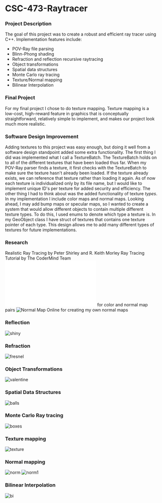 # CSC-473-Raytracer

### Project Description
The goal of this project was to create a robust and efficient ray tracer using C++. Implementation features include:
* POV-Ray file parsing
* Blinn-Phong shading
* Refraction and reflection recursive raytracing
* Object transformations
* Spatial data structures
* Monte Carlo ray tracing 
* Texture/Normal mapping
* Bilinear Interpolation

### Final Project
For my final project I chose to do texture mapping. Texture mapping is a low-cost, high-reward feature in graphics that is  conceptually straightforward, relatively simple to implement, and makes our project look much more realistic.

### Software Design Improvement
Adding textures to this project was easy enough, but doing it well from a software design standpoint added some extra functionality.
The first thing I did was implemented what I call a TextureBatch. The TextureBatch holds on to all of the different textures that have been loaded thus far. When my POV-Ray parser finds a texture, it first checks with the TextureBatch to make sure the texture hasn't already been loaded. If the texture already exists, we can reference that texture rather than loading it again.
As of now each texture is individualized only by its file name, but I would like to implement unique ID's per texture for added security and efficiency. 
The other thing I had to think about was the added functionality of texture *types*. In my implementation I include color maps and normal maps. Looking ahead, I may add bump maps or specular maps, so I wanted to create a system that would allow different objects to contain multiple different texture types.  To do this, I used enums to denote which type a texture is. In my GeoObject class I have struct of textures that contains one texture pointer of each type. This design allows me to add many different types of textures for future implementations.

### Research
Realistic Ray Tracing by Peter Shirley and R. Keith Morley
Ray Tracing Tutorial by The CoderMind Team
![opengameart.org](opengameart.org) for color and normal map pairs
![Normal Map Online](http://cpetry.github.io/NormalMap-Online/) for creating my own normal maps

### Reflection 
![shiny](output/shiny.png)

### Refraction  
![fresnel](output/fresnel1.png)

### Object Transformations
![valentine](output/valentine.png)

### Spatial Data Structures
![balls](output/balls2.png)

### Monte Carlo Ray tracing
![boxes](output/boxgi.png)

### Texture mapping
![texture](output/texture.png)

### Normal mapping
![norm](output/norm.png)
![norm1](output/norm1.png)

### Bilinear Interpolation
![bi](output/bi.png)


